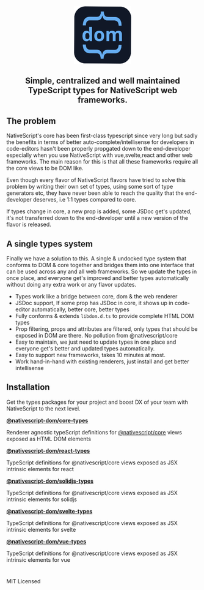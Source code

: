 <div align="center" >

<img src="./dom.png" width="150" height="150" />

</div>

<h2 align="center">
Simple, centralized and well maintained TypeScript types for NativeScript web frameworks.
</h2>

## The problem

NativeScript's core has been first-class typescript since very long but sadly the benefits in terms of better auto-complete/intellisense for developers in code-editors hasn't been properly propgated down to the end-developer especially when you use NativeScript with vue,svelte,react and other web frameworks. The main reason for this is that all these frameworks require all the core views to be DOM like.

Even though every flavor of NativeScript flavors have tried to solve this problem by writing their own set of types, using some sort of type generators etc, they have never been able to reach the quality that the end-developer deserves, i.e 1:1 types compared to core.

If types change in core, a new prop is added, some JSDoc get's updated, it's not transferred down to the end-developer until a new version of the flavor is released.

## A single types system

Finally we have a solution to this. A single & undocked type system that conforms to DOM & core together and bridges them into one interface that can be used across any and all web frameworks. So we update the types in once place, and everyone get's improved and better types automatically without doing any extra work or any flavor updates.

- Types work like a bridge between core, dom & the web renderer
- JSDoc support, If some prop has JSDoc in core, it shows up in code-editor automatically, better core, better types
- Fully conforms & extends `libdom.d.ts` to provide complete HTML DOM types
- Prop filtering, props and attributes are filtered, only types that should be exposed in DOM are there. No pollution from @nativescript/core
- Easy to maintain, we just need to update types in one place and everyone get's better and updated types automatically.
- Easy to support new frameworks, takes 10 minutes at most.
- Work hand-in-hand with existing renderers, just install and get better intellisense

## Installation

Get the types packages for your project and boost DX of your team with NativeScript to the next level.

**[@nativescript-dom/core-types](/package/@nativescript-dom/core-types)**

Renderer agnostic typeScript definitions for [@nativescript/core](https://github.com/NativeScript/NativeScript) views exposed as HTML DOM elements

**[@nativescript-dom/react-types](/package/@nativescript-dom/react-types)**

TypeScript definitions for @nativescript/core views exposed as JSX intrinsic elements for react

**[@nativescript-dom/solidjs-types](/package/@nativescript-dom/solidjs-types)**

TypeScript definitions for @nativescript/core views exposed as JSX intrinsic elements for solidjs

**[@nativescript-dom/svelte-types](/package/@nativescript-dom/svelte-types)**

TypeScript definitions for @nativescript/core views exposed as JSX intrinsic elements for svelte

**[@nativescript-dom/vue-types](/package/@nativescript-dom/vue-types)**

TypeScript definitions for @nativescript/core views exposed as JSX intrinsic elements for vue

#

MIT Licensed

